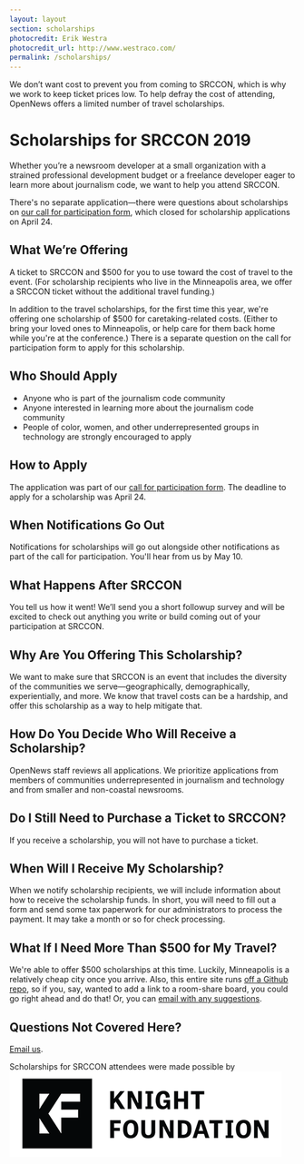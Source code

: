 ```yaml
---
layout: layout
section: scholarships
photocredit: Erik Westra
photocredit_url: http://www.westraco.com/
permalink: /scholarships/
---
```


<p class="big-lead">We don&rsquo;t want cost to prevent you from coming to SRCCON, which is why we work to keep ticket prices low. To help defray the cost of attending, OpenNews offers a limited number of travel scholarships.</p>

# Scholarships for SRCCON 2019

Whether you&rsquo;re a newsroom developer at a small organization with a strained professional development budget or a freelance developer eager to learn more about journalism code, we want to help you attend SRCCON.

There's no separate application—there were questions about scholarships on [our call for participation form](/participation/form/), which closed for scholarship applications on April 24.

## What We&rsquo;re Offering

A ticket to SRCCON and $500 for you to use toward the cost of travel to the event. (For scholarship recipients who live in the Minneapolis area, we offer a SRCCON ticket without the additional travel funding.)

In addition to the travel scholarships, for the first time this year, we're offering one scholarship of $500 for caretaking-related costs. (Either to bring your loved ones to Minneapolis, or help care for them back home while you're at the conference.) There is a separate question on the call for participation form to apply for this scholarship.

## Who Should Apply

* Anyone who is part of the journalism code community
* Anyone interested in learning more about the journalism code community
* People of color, women, and other underrepresented groups in technology are strongly encouraged to apply

## How to Apply
The application was part of our [call for participation form](/participation/form/). The deadline to apply for a scholarship was April 24.

## When Notifications Go Out
Notifications for scholarships will go out alongside other notifications as part of the call for participation. You'll hear from us by May 10.

## What Happens After SRCCON
You tell us how it went! We&rsquo;ll send you a short followup survey and will be excited to check out anything you write or build coming out of your participation at SRCCON.

## Why Are You Offering This Scholarship?
We want to make sure that SRCCON is an event that includes the diversity of the communities we serve&mdash;geographically, demographically, experientially, and more. We know that travel costs can be a hardship, and offer this scholarship as a way to help mitigate that.

## How Do You Decide Who Will Receive a Scholarship?
OpenNews staff reviews all applications. We prioritize applications from members of communities underrepresented in journalism and technology and from smaller and non-coastal newsrooms.

## Do I Still Need to Purchase a Ticket to SRCCON?
If you receive a scholarship, you will not have to purchase a ticket.

## When Will I Receive My Scholarship?
When we notify scholarship recipients, we will include information about how to receive the scholarship funds. In short, you will need to fill out a form and send some tax paperwork for our administrators to process the payment. It may take a month or so for check processing.

## What If I Need More Than $500 for My Travel?
We're able to offer $500 scholarships at this time. Luckily, Minneapolis is a relatively cheap city once you arrive. Also, this entire site runs [off a Github repo](https://github.com/OpenNews/srccon), so if you, say, wanted to add a link to a room-share board, you could go right ahead and do that! Or, you can [email with any suggestions](mailto:srccon@opennews.org).

## Questions Not Covered Here?
[Email us](mailto:srccon@opennews.org).


<p class="sponsor-tag">Scholarships for SRCCON attendees were made possible by <a href="https://knightfoundation.org/"><img src="/media/img/partners/knight_foundation.png" class="" alt="The Knight Foundation"></a></p>